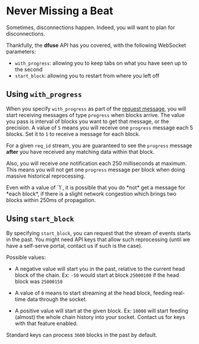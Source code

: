 # Never Missing a Beat

Sometimes, disconnections happen. Indeed, you will want to plan for disconnections.

Thankfully, the **dfuse** API has you covered, with the following WebSocket parameters:

* `with_progress`: allowing you to keep tabs on what you have seen up to the second
* `start_block`: allowing you to restart from where you left off

## Using `with_progress`

When you specify `with_progress` as part of the
[request message](#websocket-request-message-format), you will start
receiving messages of type `progress` when blocks arrive. The value
you pass is interval of blocks you want to get that message, or the
precision.  A value of `5` means you will receive one `progress`
message each 5 blocks. Set it to `1` to receive a message for each
block.

For a given `req_id` stream, you are guaranteed to see the `progress`
message **after** you have received any matching data within that
block.

Also, you will receive *one* notification each 250 milliseconds at
maximum. This means you will not get one `progress` message per block
when doing massive historical reprocessing.

<aside class="warning">
Even with a value of `1`, it is possible that you do *not* get a
message for *each block*, if there is a slight network congestion
which brings two blocks within 250ms of propagation.
</aside>


## Using `start_block`

By specifying `start_block`, you can request that the stream of events
starts in the past. You might need API keys that allow such
reprocessing (until we have a self-serve portal, contact us if such is
the case).

Possible values:

* A negative value will start you in the past, relative to the current
  head block of the chain. Ex: `-50` would start at block `25000100`
  if the head block was `25000150`

* A value of `0` means to start streaming at the head block, feeding
  real-time data through the socket.

* A positive value will start at the given block. Ex: `10000` will
  start feeding (almost) the whole chain history into your
  socket. Contact us for keys with that feature enabled.

Standard keys can process `3600` blocks in the past by default.
